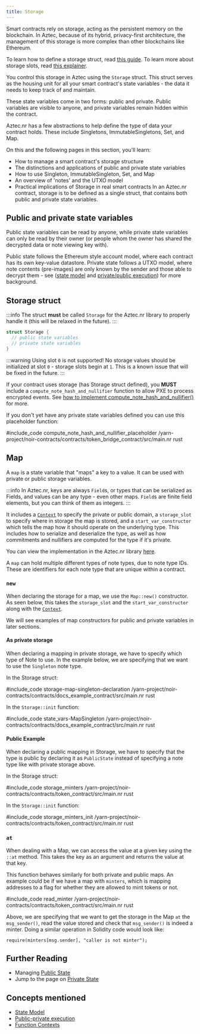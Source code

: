 ```yaml
---
title: Storage
---
```


Smart contracts rely on storage, acting as the persistent memory on the blockchain. In Aztec, because of its hybrid, privacy-first architecture, the management of this storage is more complex than other blockchains like Ethereum.

To learn how to define a storage struct, read [this guide](../../writing_contracts/storage/define_storage.md).
To learn more about storage slots, read [this explainer](../../writing_contracts/storage/storage_slots.md).

You control this storage in Aztec using the `Storage` struct. This struct serves as the housing unit for all your smart contract's state variables - the data it needs to keep track of and maintain.

These state variables come in two forms: public and private. Public variables are visible to anyone, and private variables remain hidden within the contract.

Aztec.nr has a few abstractions to help define the type of data your contract holds. These include Singletons, ImmutableSingletons, Set, and Map.

On this and the following pages in this section, you’ll learn:

- How to manage a smart contract's storage structure
- The distinctions and applications of public and private state variables
- How to use Singleton, ImmutableSingleton, Set, and Map
- An overview of 'notes' and the UTXO model
- Practical implications of Storage in real smart contracts
  In an Aztec.nr contract, storage is to be defined as a single struct, that contains both public and private state variables.

## Public and private state variables

Public state variables can be read by anyone, while private state variables can only be read by their owner (or people whom the owner has shared the decrypted data or note viewing key with).

Public state follows the Ethereum style account model, where each contract has its own key-value datastore. Private state follows a UTXO model, where note contents (pre-images) are only known by the sender and those able to decrypt them - see ([state model](../../../../concepts/foundation/state_model/main.md) and [private/public execution](../../../../concepts/foundation/communication/public_private_calls/main.md)) for more background.

## Storage struct

:::info
The struct **must** be called `Storage` for the Aztec.nr library to properly handle it (this will be relaxed in the future).
:::

```rust
struct Storage {
  // public state variables
  // private state variables
}
```

:::warning Using slot `0` is not supported!
No storage values should be initialized at slot `0` - storage slots begin at `1`. This is a known issue that will be fixed in the future.
:::

If your contract uses storage (has Storage struct defined), you **MUST** include a `compute_note_hash_and_nullifier` function to allow PXE to process encrypted events. See [how to implement compute_note_hash_and_nullifier()](../functions/compute_note_hash_and_nullifier.md) for more.

If you don't yet have any private state variables defined you can use this placeholder function:

#include_code compute_note_hash_and_nullifier_placeholder /yarn-project/noir-contracts/contracts/token_bridge_contract/src/main.nr rust

## Map

A `map` is a state variable that "maps" a key to a value. It can be used with private or public storage variables.

:::info
In Aztec.nr, keys are always `Field`s, or types that can be serialized as Fields, and values can be any type - even other maps. `Field`s are finite field elements, but you can think of them as integers.
:::

It includes a [`Context`](../context.mdx) to specify the private or public domain, a `storage_slot` to specify where in storage the map is stored, and a `start_var_constructor` which tells the map how it should operate on the underlying type. This includes how to serialize and deserialize the type, as well as how commitments and nullifiers are computed for the type if it's private.

You can view the implementation in the Aztec.nr library [here](https://github.com/AztecProtocol/aztec-packages/blob/master/yarn-project/aztec-nr/aztec/src/state_vars/map.nr).

A `map` can hold multiple different types of note types, due to note type IDs. These are identifiers for each note type that are unique within a contract.

### `new`

When declaring the storage for a map, we use the `Map::new()` constructor. As seen below, this takes the `storage_slot` and the `start_var_constructor` along with the [`Context`](../context.mdx).

We will see examples of map constructors for public and private variables in later sections.

#### As private storage

When declaring a mapping in private storage, we have to specify which type of Note to use. In the example below, we are specifying that we want to use the `Singleton` note type.

In the Storage struct:

#include_code storage-map-singleton-declaration /yarn-project/noir-contracts/contracts/docs_example_contract/src/main.nr rust

In the `Storage::init` function:

#include_code state_vars-MapSingleton /yarn-project/noir-contracts/contracts/docs_example_contract/src/main.nr rust

#### Public Example

When declaring a public mapping in Storage, we have to specify that the type is public by declaring it as `PublicState` instead of specifying a note type like with private storage above.

In the Storage struct:

#include_code storage_minters /yarn-project/noir-contracts/contracts/token_contract/src/main.nr rust

In the `Storage::init` function:

#include_code storage_minters_init /yarn-project/noir-contracts/contracts/token_contract/src/main.nr rust

### `at`

When dealing with a Map, we can access the value at a given key using the `::at` method. This takes the key as an argument and returns the value at that key.

This function behaves similarly for both private and public maps. An example could be if we have a map with `minters`, which is mapping addresses to a flag for whether they are allowed to mint tokens or not.

#include_code read_minter /yarn-project/noir-contracts/contracts/token_contract/src/main.nr rust

Above, we are specifying that we want to get the storage in the Map `at` the `msg_sender()`, read the value stored and check that `msg_sender()` is indeed a minter. Doing a similar operation in Solidity code would look like:

```solidity
require(minters[msg.sender], "caller is not minter");
```

## Further Reading

- Managing [Public State](./public_state.md)
- Jump to the page on [Private State](./private_state.md)

## Concepts mentioned

- [State Model](../../../../concepts/foundation/state_model/main.md)
- [Public-private execution](../../../../concepts/foundation/communication/public_private_calls/main.md)
- [Function Contexts](../context.mdx)
